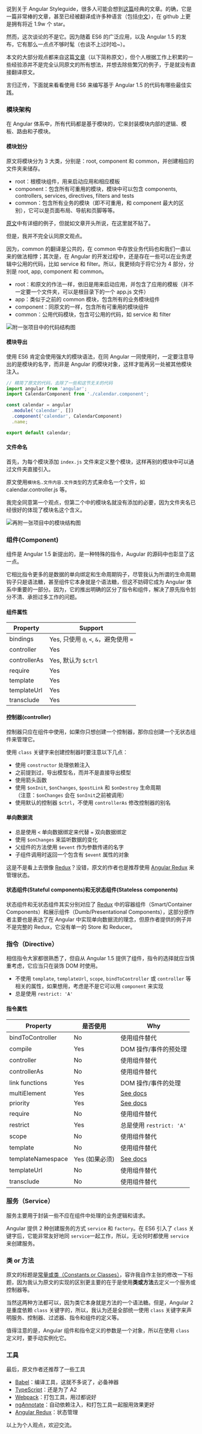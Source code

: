 说到关于 Angular Styleguide，很多人可能会想到[这篇](https://github.com/johnpapa/angular-styleguide/tree/master/a1)经典的文章。的确，它是一篇非常棒的文章，甚至已经被翻译成许多种语言（包括[中文](https://github.com/johnpapa/angular-styleguide/blob/master/a1/i18n/zh-CN.md)），在 github 上更是拥有将近 1.9w 个 star。

然而，这次谈论的不是它。因为随着 ES6 的广泛应用，以及 Angular 1.5 的发布，它有那么一点点不够时髦（也谈不上过时哈~）。

本文的大部分观点都来自这篇[文章](https://github.com/toddmotto/angular-styleguide)（以下简称原文），但个人根据工作上积累的一些经验添并不是完全认同原文的所有想法，并想去除些繁冗的例子，于是就没有直接翻译原文。

言归正传，下面就来看看使用 ES6 来编写基于 Angular 1.5 的代码有哪些最佳实践。

### 模块架构
在 Angular 体系中，所有代码都是基于模块的，它来封装模块内部的逻辑、模板、路由和子模块。

#### 模块划分
原文将模块分为 3 大类，分别是：root, component 和 common，并创建相应的文件夹来储存。  

* root：根模块组件，用来启动应用和相应模板
* component：包含所有可重用的模块，模块中可以包含 components, controllers, services, directives, filters and tests
* common：包含所有业务的模块（即不可重用，和 component 最大的区别），它可以是页面布局、导航和页脚等等。

[原文](https://github.com/toddmotto/angular-styleguide#root-module)中有详细的例子，但就如文章开头所说，在这里就不贴了。

但是，我并不完全认同原文观点。

因为，common 的翻译是公共的，在 common 中存放业务代码也和我们一直以来的做法相悖；其次是，在 Angular 的开发过程中，还是存在一些可以在业务逻辑中公用的代码，比如 service 和 filter。所以，我更倾向于将它分为 4 部分，分别是 root, app, component 和 common。

* root：和原文的作法一样，依旧是用来启动应用，并包含了应用的模板（并不一定要一个文件夹，可以是根目录下的一个 app.js 文件）
* app：类似于之前的 common 模块，包含所有的业务模块组件
* component：同原文的一样，包含所有可重用的模块组件
* common：公用代码模块，包含可公用的代码，如 service 和 filter

![附一张项目中的代码结构图](https://o7nu3cbe9.bkt.clouddn.com/blog/angular1.5-with-ES6-styleguide/module-file-structure.jpg)

#### 模块导出
使用 ES6 肯定会使用强大的模块语法，在同 Angular 一同使用时，一定要注意导出的是模块的名字，而非是 Angular 的模块对象，这样才能再另一处被其他模块注入。

```Javascript
// 精简了原文的代码，去除了一些和这节无关的代码
import angular from 'angular';
import CalendarComponent from './calendar.component';

const calendar = angular
  .module('calendar', [])
  .component('calendar', CalendarComponent)
  .name;

export default calendar;
```

#### 文件命名
首先，为每个模块添加 `index.js` 文件来定义整个模块，这样再别的模块中可以通过文件夹直接引入。

原文使用`模块名.文件内容.文件类型`的方式来命名一个文件，如 calendar.controller.js 等。

我完全同意第一个观点，但第二个中的模块名就没有添加的必要，因为文件夹名已经很好的体现了模块名这个含义。

![再附一张项目中的模块结构图](https://o7nu3cbe9.bkt.clouddn.com/blog/angular1.5-with-ES6-styleguide/component-file-structure.jpg)

### 组件(Component)
组件是 Angular 1.5 新提出的，是一种特殊的指令，Augular 的源码中也彰显了这一点。

它相比指令更多的是数据的单向绑定和生命周期钩子，尽管我认为所谓的生命周期钩子只是语法糖，甚至组件它本身就是个语法糖，但这不妨碍它成为 Angular 体系中重要的一部分。因为，它的推出明确的区分了指令和组件，解决了原先指令划分不清、承担过多工作的问题。

#### 组件属性
Property | Support 
--- | ---
bindings | Yes, 只使用 `@`, `<`, `&`，避免使用 `=`
controller | Yes
controllerAs | Yes, 默认为 `$ctrl`
require | Yes
template | Yes
templateUrl |Yes
transclude | Yes

#### 控制器(controller)
控制器只应在组件中使用，如果你只想创建一个控制器，那你应创建一个无状态组件来管理它。

使用 `class` 关键字来创建控制器时要注意以下几点：

* 使用 `constructor` 处理依赖注入
* 之前提到过，导出模型名，而并不是直接导出模型
* 使用箭头函数
* 使用 `$onInit`, `$onChanges`, `$postLink` 和 `$onDestroy` 生命周期  
	（注意：`$onChanges` 会在 `$onInit`之前被调用）
* 使用默认的控制器 `$ctrl`，不使用 `controllerAs` 修改控制器的别名

#### 单向数据流
* 总是使用 `<` 单向数据绑定来代替 `=` 双向数据绑定
* 使用 `$onChanges` 来监听数据的变化
* 父组件的方法使用 `$event` 作为参数传递的名字
* 子组件调用时返回一个包含有 `$event` 属性的对象

这是不是看上去很像 [Redux](http://redux.js.org/)？没错，原文的作者也是推荐使用 [Angular Redux](https://github.com/angular-redux/ng-redux) 来管理状态。

#### 状态组件(Stateful components)和无状态组件(Stateless components)
状态组件和无状态组件其实分别对应了 [Redux](http://redux.js.org/docs/basics/UsageWithReact.html) 中的容器组件（Smart/Container Components）和展示组件（Dumb/Presentational Components），这部分原作者主要也是表达了在 Angular 中实现单向数据流的理念，但原作者提供的例子并不是完整的 Redux，它没有单一的 Store 和 Reducer。

### 指令（Directive）
相信指令大家都很熟悉了，但自从 Angular 1.5 提供了组件，指令的选择就应当慎重考虑，它应当只在装饰 DOM 时使用。

* 不使用 `template`, `templateUrl`, `scope`, `bindToController` 或 `controller` 等相关的属性，如果想用，考虑是不是它可以用 `component` 来实现
* 总是使用 `restrict: 'A'`

#### 指令属性
Property | 是否使用 | Why
--- | --- | ---
bindToController | No | 使用组件替代
compile | Yes | DOM 操作/事件的预处理
controller | No | 使用组件替代
controllerAs | No | 使用组件替代
link functions | Yes | DOM 操作/事件的处理
multiElement | Yes | [See docs](https://docs.angularjs.org/api/ng/service/$compile#-multielement-)
priority | Yes | [See docs](https://docs.angularjs.org/api/ng/service/$compile#-priority-)
require | No | 使用组件替代
restrict | Yes| 总是使用 `restrict: 'A'`
scope | No | 使用组件替代
template | No | 使用组件替代
templateNamespace | Yes (如果必须) | [See docs](https://docs.angularjs.org/api/ng/service/$compile#-templatenamespace-)
templateUrl | No | 使用组件替代
transclude | No | 使用组件替代

### 服务（Service）
服务主要用于封装一些不应在组件中处理的业务逻辑和请求。

Angular 提供 2 种创建服务的方式 `service` 和 `factory`。在 ES6 引入了 `class` 关键字后，它能非常友好地同 `service`一起工作，所以，无论何时都使用 `service` 来创建服务。

### 类 or 方法
原文的标题是[常量或类（Constants or Classes）](https://github.com/toddmotto/angular-styleguide#constants-or-classes)，容许我自作主张的修改一下标题，因为我认为原文的实现的区别更主要的在于是使用**类或方法**去定义一个服务或控制器等。

当然这两种方法都可以，因为类它本身就是方法的一个语法糖。但是，Angular 2 是重度依赖 `class` 关键字的，所以，我认为还是全部统一使用 `class` 关键字来声明服务、控制器、过滤器、指令和组件的定义等。

值得注意的是，Angular 组件和指令定义的参数是一个对象，所以在使用 `class` 定义时，要手动实例化它。

### 工具
最后，原文作者还推荐了一些工具

* [Babel](https://babeljs.io/)：编译工具，这就不多说了，必备神器
* [TypeScript](http://www.typescriptlang.org/)：还是为了 A2
* [Webpack](https://webpack.github.io/)：打包工具，用过都说好
* [ngAnnotate](https://github.com/olov/ng-annotate)：自动依赖注入，和打包工具一起服用效果更好
* [Angular Redux](https://github.com/angular-redux/ng-redux)：状态管理

以上为个人观点，欢迎交流。